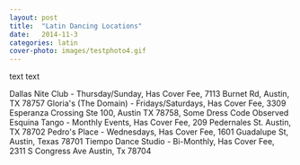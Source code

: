```yaml
---
layout: post
title:  "Latin Dancing Locations"
date:   2014-11-3
categories: latin
cover-photo: images/testphoto4.gif
---
```


  text text
<!-- TODO: CONTAINS THE LIST OF LOCATIONS HERE THAT CAN BE ACCESSED FROM HOMEPAGE -->


<!-- 	list information, but also make it so that when clicked the map location shows up like in fancybox -->
Dallas Nite Club - Thursday/Sunday, Has Cover Fee, 7113 Burnet Rd, Austin, TX 78757
Gloria's (The Domain) - Fridays/Saturdays, Has Cover Fee, 3309 Esperanza Crossing Ste 100, Austin TX 78758, Some Dress Code Observed
Esquina Tango - Monthly Events, Has Cover Fee, 209 Pedernales St. Austin, TX 78702
Pedro's Place - Wednesdays, Has Cover Fee, 1601 Guadalupe St, Austin, Texas 78701
Tiempo Dance Studio - Bi-Monthly, Has Cover Fee, 2311 S Congress Ave
Austin, Tx 78704 